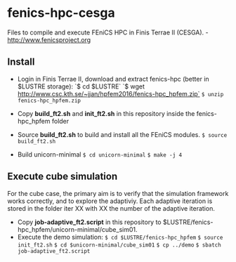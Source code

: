 fenics-hpc-cesga
===================
Files to compile and execute FEniCS HPC in Finis Terrae II (CESGA). - http://www.fenicsproject.org

Install
-------------
 - Login in Finis Terrae II, download and extract fenics-hpc (better in $LUSTRE storage):
 `$ cd $LUSTRE`
 `$ wget http://www.csc.kth.se/~jjan/hpfem2016/fenics-hpc_hpfem.zip`
 `$ unzip fenics-hpc_hpfem.zip`
 
 - Copy **build_ft2.sh** and **init_ft2.sh** in this repository inside the fenics-hpc_hpfem folder
 - Source **build_ft2.sh** to build and install all the FEniCS modules.
 `$ source build_ft2.sh`
 - Build unicorn-minimal
 `$ cd unicorn-minimal`
 `$ make -j 4`

Execute cube simulation
-------------
For the cube case, the primary aim is to verify that the simulation framework works correctly, and
to explore the adaptiviy. Each adaptive iteration is stored in the folder iter XX with XX the number
of the adaptive iteration.

- Copy **job-adaptive_ft2.script** in this repository to $LUSTRE/fenics-hpc_hpfem/unicorn-minimal/cube_sim01.
- Execute the demo simulation:
`$ cd $LUSTRE/fenics-hpc_hpfem`
`$ source init_ft2.sh`
`$ cd $unicorn-minimal/cube_sim01`
`$ cp ../demo`
`$ sbatch job-adaptive_ft2.script`